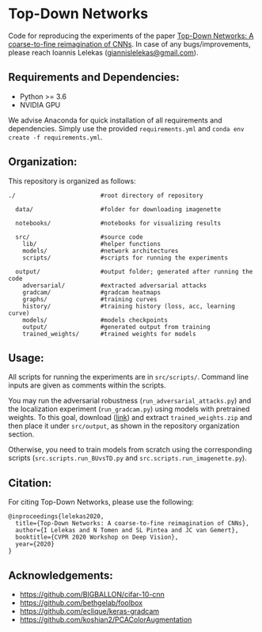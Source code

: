# Top-Down Networks
Code for reproducing the experiments of the paper [Top-Down Networks: A coarse-to-fine reimagination of CNNs](https://arxiv.org/abs/2004.07629). In case of any bugs/improvements, please reach Ioannis Lelekas ([giannislelekas@gmail.com](mailto:giannislelekas@gmail.com)).

## Requirements and Dependencies:
- Python >= 3.6
- NVIDIA GPU

We advise Anaconda for quick installation of all requirements and dependencies. Simply use the provided `requirements.yml` and `conda env create -f requirements.yml`.

## Organization:
This repository is organized as follows:
```
./                        #root directory of repository

  data/                   #folder for downloading imagenette

  notebooks/              #notebooks for visualizing results

  src/                    #source code
    lib/                  #helper functions
    models/               #network architectures
    scripts/              #scripts for running the experiments

  output/                 #output folder; generated after running the code
    adversarial/          #extracted adversarial attacks
    gradcam/              #gradcam heatmaps
    graphs/               #training curves
    history/              #training history (loss, acc, learning curve)
    models/               #models checkpoints
    output/               #generated output from training
    trained_weights/      #trained weights for models
```

## Usage:
All scripts for running the experiments are in `src/scripts/`. Command line inputs are given as comments within the scripts.

You may run the adversarial robustness (`run_adversarial_attacks.py`) and the localization experiment (`run_gradcam.py`) using models with pretrained weights.
To this goal, download ([link](https://drive.google.com/file/d/1u_vxw2b6HqC9LuSRiA6IC27DneIuzQdr/view?usp=sharing)) and extract `trained_weights.zip` and then place it under `src/output`, as shown in the repository organization section.

Otherwise, you need to train models from scratch using the corresponding scripts  (`src.scripts.run_BUvsTD.py` and `src.scripts.run_imagenette.py`).

## Citation:
For citing Top-Down Networks, please use the following:
```
@inproceedings{lelekas2020,
  title={Top-Down Networks: A coarse-to-fine reimagination of CNNs},
  author={I Lelekas and N Tomen and SL Pintea and JC van Gemert},
  booktitle={CVPR 2020 Workshop on Deep Vision},
  year={2020}
}
```

## Acknowledgements:
- https://github.com/BIGBALLON/cifar-10-cnn
- https://github.com/bethgelab/foolbox
- https://github.com/eclique/keras-gradcam
- https://github.com/koshian2/PCAColorAugmentation
